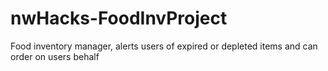 # nwHacks-FoodInvProject
Food inventory manager, alerts users of expired or depleted items and can order on users behalf
